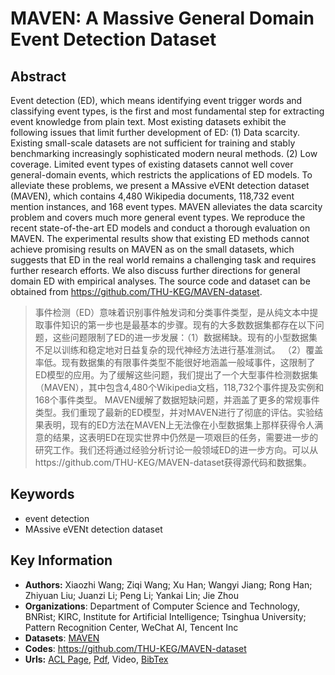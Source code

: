 # MAVEN: A Massive General Domain Event Detection Dataset
## Abstract
Event detection (ED), which means identifying event trigger words and classifying event types, is the first and most fundamental step for extracting event knowledge from plain text. Most existing datasets exhibit the following issues that limit further development of ED: (1) Data scarcity. Existing small-scale datasets are not sufficient for training and stably benchmarking increasingly sophisticated modern neural methods. (2) Low coverage. Limited event types of existing datasets cannot well cover general-domain events, which restricts the applications of ED models. To alleviate these problems, we present a MAssive eVENt detection dataset (MAVEN), which contains 4,480 Wikipedia documents, 118,732 event mention instances, and 168 event types. MAVEN alleviates the data scarcity problem and covers much more general event types. We reproduce the recent state-of-the-art ED models and conduct a thorough evaluation on MAVEN. The experimental results show that existing ED methods cannot achieve promising results on MAVEN as on the small datasets, which suggests that ED in the real world remains a challenging task and requires further research efforts. We also discuss further directions for general domain ED with empirical analyses. The source code and dataset can be obtained from https://github.com/THU-KEG/MAVEN-dataset.
> 事件检测（ED）意味着识别事件触发词和分类事件类型，是从纯文本中提取事件知识的第一步也是最基本的步骤。现有的大多数数据集都存在以下问题，这些问题限制了ED的进一步发展：（1）数据稀缺。现有的小型数据集不足以训练和稳定地对日益复杂的现代神经方法进行基准测试。 （2）覆盖率低。现有数据集的有限事件类型不能很好地涵盖一般域事件，这限制了ED模型的应用。为了缓解这些问题，我们提出了一个大型事件检测数据集（MAVEN），其中包含4,480个Wikipedia文档，118,732个事件提及实例和168个事件类型。 MAVEN缓解了数据短缺问题，并涵盖了更多的常规事件类型。我们重现了最新的ED模型，并对MAVEN进行了彻底的评估。实验结果表明，现有的ED方法在MAVEN上无法像在小型数据集上那样获得令人满意的结果，这表明ED在现实世界中仍然是一项艰巨的任务，需要进一步的研究工作。我们还将通过经验分析讨论一般领域ED的进一步方向。可以从https://github.com/THU-KEG/MAVEN-dataset获得源代码和数据集。
## Keywords
- event detection
- MAssive eVENt detection dataset
## Key Information
- **Authors:** Xiaozhi Wang; Ziqi Wang; Xu Han; Wangyi Jiang; Rong Han; Zhiyuan Liu; Juanzi Li; Peng Li; Yankai Lin; Jie Zhou
- **Organizations**: Department of Computer Science and Technology, BNRist; KIRC, Institute for Artificial Intelligence; Tsinghua University; Pattern Recognition Center, WeChat AI, Tencent Inc
- **Datasets**: [MAVEN](https://github.com/Clearailhc/KG-NLP-Papers/blob/main/EMNLP/2020/EE/datasets/MAVEN.zip)
- **Codes**: <https://github.com/THU-KEG/MAVEN-dataset>
- **Urls:** [ACL Page](https://www.aclweb.org/anthology/2020.emnlp-main.129/), [Pdf](https://github.com/Clearailhc/KG-NLP-Papers/blob/main/EMNLP/2020/EE/pdf/2020.emnlp-main.129.pdf), Video, [BibTex](https://www.aclweb.org/anthology/2020.emnlp-main.129.bib)
